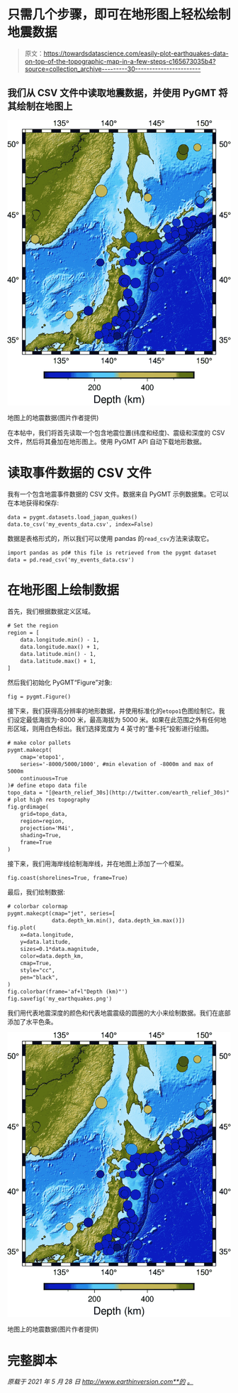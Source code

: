 # 只需几个步骤，即可在地形图上轻松绘制地震数据

> 原文：<https://towardsdatascience.com/easily-plot-earthquakes-data-on-top-of-the-topographic-map-in-a-few-steps-c165673035b4?source=collection_archive---------30----------------------->

## 我们从 CSV 文件中读取地震数据，并使用 PyGMT 将其绘制在地图上

![](img/05a5447126618ef30a185f45b1ee938e.png)

地图上的地震数据(图片作者提供)

在本帖中，我们将首先读取一个包含地震位置(纬度和经度)、震级和深度的 CSV 文件，然后将其叠加在地形图上。使用 PyGMT API 自动下载地形数据。

# 读取事件数据的 CSV 文件

我有一个包含地震事件数据的 CSV 文件。数据来自 PyGMT 示例数据集。它可以在本地获得和保存:

```
data = pygmt.datasets.load_japan_quakes()
data.to_csv('my_events_data.csv', index=False)
```

数据是表格形式的，所以我们可以使用 pandas 的`read_csv`方法来读取它。

```
import pandas as pd# this file is retrieved from the pygmt dataset
data = pd.read_csv('my_events_data.csv')
```

# 在地形图上绘制数据

首先，我们根据数据定义区域。

```
# Set the region
region = [
    data.longitude.min() - 1,
    data.longitude.max() + 1,
    data.latitude.min() - 1,
    data.latitude.max() + 1,
]
```

然后我们初始化 PyGMT“Figure”对象:

```
fig = pygmt.Figure()
```

接下来，我们获得高分辨率的地形数据，并使用标准化的`etopo1`色图绘制它。我们设定最低海拔为-8000 米，最高海拔为 5000 米。如果在此范围之外有任何地形区域，则用白色标出。我们选择宽度为 4 英寸的“墨卡托”投影进行绘图。

```
# make color pallets
pygmt.makecpt(
    cmap='etopo1',
    series='-8000/5000/1000', #min elevation of -8000m and max of 5000m
    continuous=True
)# define etopo data file
topo_data = "[@earth_relief_30s](http://twitter.com/earth_relief_30s)"
# plot high res topography
fig.grdimage(
    grid=topo_data,
    region=region,
    projection='M4i',
    shading=True,
    frame=True
)
```

接下来，我们用海岸线绘制海岸线，并在地图上添加了一个框架。

```
fig.coast(shorelines=True, frame=True)
```

最后，我们绘制数据:

```
# colorbar colormap
pygmt.makecpt(cmap="jet", series=[
              data.depth_km.min(), data.depth_km.max()])
fig.plot(
    x=data.longitude,
    y=data.latitude,
    sizes=0.1*data.magnitude,
    color=data.depth_km,
    cmap=True,
    style="cc",
    pen="black",
)
fig.colorbar(frame='af+l"Depth (km)"')
fig.savefig('my_earthquakes.png')
```

我们用代表地震深度的颜色和代表地震震级的圆圈的大小来绘制数据。我们在底部添加了水平色条。

![](img/f5c52a55c613fa46db95a9549a87cda7.png)

地图上的地震数据(图片作者提供)

# 完整脚本

*原载于 2021 年 5 月 28 日 http://www.earthinversion.com**的* [*。*](https://www.earthinversion.com/utilities/how-to-plot-the-earthquake-data-on-a-topographic-map/)